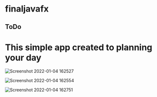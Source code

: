 # finaljavafx

## ToDo
# This simple app created to planning your day
![Screenshot 2022-01-04 162527](https://user-images.githubusercontent.com/75944814/148045544-ea734f50-dc6e-4327-92a1-2f5dda82e865.png)

![Screenshot 2022-01-04 162554](https://user-images.githubusercontent.com/75944814/148045519-861a16ab-bda8-4137-94bc-3df374612b63.png)

![Screenshot 2022-01-04 162751](https://user-images.githubusercontent.com/75944814/148045535-5887521c-52cf-4b85-bf2d-1f16817ef215.png)
